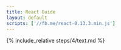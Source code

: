 ```yaml
---
title: React Guide
layout: default
scripts: ['//fb.me/react-0.13.3.min.js']
---
```


{% include_relative steps/4/text.md %}
